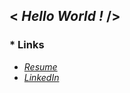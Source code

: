 ## __< *Hello World !* />__ 

### * Links
   * *[Resume](https://sebinfrancis7.github.io/Resume/)*
   * *[LinkedIn](https://www.linkedin.com/in/sebinfrancis)*



